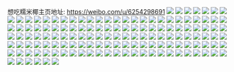 想吃糯米椰主页地址: https://weibo.com/u/6254298691 
![](https://wx4.sinaimg.cn/mw2000/006PgoNlgy1h94gm65ad6j3240240x6p.jpg) 
![](https://wx4.sinaimg.cn/mw2000/006PgoNlgy1h94glyc77aj32402401kz.jpg) 
![](https://wx4.sinaimg.cn/mw2000/006PgoNlgy1h94glor5srj31ef1hu4qp.jpg) 
![](https://wx4.sinaimg.cn/mw2000/006PgoNlgy1h94gm295d3j32c02c0npe.jpg) 
![](https://wx4.sinaimg.cn/mw2000/006PgoNlgy1h94gm0u5fbj32c02c0b29.jpg) 
![](https://wx4.sinaimg.cn/mw2000/006PgoNlgy1h94glzvn68j31x81x8b29.jpg) 
![](https://wx4.sinaimg.cn/mw2000/006PgoNlgy1h94gm8ad0hj30lc0sg7bn.jpg) 
![](https://wx4.sinaimg.cn/mw2000/006PgoNlgy1h94gmf3t4jj31rv1rve44.jpg) 
![](https://wx4.sinaimg.cn/mw2000/006PgoNlgy1h94gmb3xmuj32c02c0hdv.jpg) 
![](https://wx4.sinaimg.cn/mw2000/006PgoNlgy1h94gmdxo48j32c02c01kz.jpg) 
![](https://wx4.sinaimg.cn/mw2000/006PgoNlgy1h94gm4btv3j3240240b29.jpg) 
![](https://wx4.sinaimg.cn/mw2000/006PgoNlgy1h94gm7pzmyj32c02c0kjl.jpg) 
![](https://wx4.sinaimg.cn/mw2000/006PgoNlgy1h94glw20kcj32c02c0x6q.jpg) 
![](https://wx4.sinaimg.cn/mw2000/006PgoNlgy1h94gln2wjbj32c02c07wj.jpg) 
![](https://wx4.sinaimg.cn/mw2000/006PgoNlgy1h94gmiu4xpj3240240npd.jpg) 
![](https://wx4.sinaimg.cn/mw2000/006PgoNlgy1h94gmg08rmj3240240npd.jpg) 
![](https://wx4.sinaimg.cn/mw2000/006PgoNlgy1h94gmhsklvj32o02o0kjm.jpg) 
![](https://wx4.sinaimg.cn/mw2000/006PgoNlgy1h94glstlfgj32o02o0b2b.jpg) 
![](https://wx4.sinaimg.cn/mw2000/006PgoNlgy1h8zmnz41ctj31n61n61kx.jpg) 
![](https://wx4.sinaimg.cn/mw2000/006PgoNlgy1h8zmny6ph2j31kz1kz1kx.jpg) 
![](https://wx4.sinaimg.cn/mw2000/006PgoNlgy1h8pmv0txgzj30lc0yhn7w.jpg) 
![](https://wx4.sinaimg.cn/mw2000/006PgoNlgy1h8pmv1vaa8j32402401ky.jpg) 
![](https://wx4.sinaimg.cn/mw2000/006PgoNlgy1h8pmv0hm3mj30lc0x6n6b.jpg) 
![](https://wx4.sinaimg.cn/mw2000/006PgoNlgy1h8pmv2hdlej32402404qp.jpg) 
![](https://wx4.sinaimg.cn/mw2000/006PgoNlgy1h87zcmw5nrj30lc0w0jyp.jpg) 
![](https://wx4.sinaimg.cn/mw2000/006PgoNlgy1h87zcnb363j30jl0tdwkw.jpg) 
![](https://wx4.sinaimg.cn/mw2000/006PgoNlgy1h80y0rkkddj32402tcnpd.jpg) 
![](https://wx4.sinaimg.cn/mw2000/006PgoNlgy1h7wwru2udbj32402407wh.jpg) 
![](https://wx4.sinaimg.cn/mw2000/006PgoNlgy1h7pev69yncj30u00u0acu.jpg) 
![](https://wx4.sinaimg.cn/mw2000/006PgoNlgy1h7pev6qto4j30u00u0q5r.jpg) 
![](https://wx4.sinaimg.cn/mw2000/006PgoNlgy1h7pev79634j30u00u041t.jpg) 
![](https://wx4.sinaimg.cn/mw2000/006PgoNlgy1h7pev7r9hyj30u00u0gq8.jpg) 
![](https://wx4.sinaimg.cn/mw2000/006PgoNlgy1h7pev85x9sj30u00u0aca.jpg) 
![](https://wx4.sinaimg.cn/mw2000/006PgoNlgy1h7pev5v6vcj30u00u0q7b.jpg) 
![](https://wx4.sinaimg.cn/mw2000/006PgoNlgy1h7pev8ni3hj30u00u0gnt.jpg) 
![](https://wx4.sinaimg.cn/mw2000/006PgoNlgy1h7pev99l68j30u014042a.jpg) 
![](https://wx4.sinaimg.cn/mw2000/006PgoNlgy1h7pev9xw7ej30u01ny4cn.jpg) 
![](https://wx4.sinaimg.cn/mw2000/006PgoNlgy1h7ixtvh1d6j30lc0w6acq.jpg) 
![](https://wx4.sinaimg.cn/mw2000/006PgoNlgy1h7d6436naxj30u00u0n3o.jpg) 
![](https://wx4.sinaimg.cn/mw2000/006PgoNlgy1h7d643x20oj30u00u07b6.jpg) 
![](https://wx4.sinaimg.cn/mw2000/006PgoNlgy1h79t4re23uj30u00u00z1.jpg) 
![](https://wx4.sinaimg.cn/mw2000/006PgoNlgy1h79t4pkv8xj30u00u0wh9.jpg) 
![](https://wx4.sinaimg.cn/mw2000/006PgoNlgy1h79t4q4ervj30u00u0q4h.jpg) 
![](https://wx4.sinaimg.cn/mw2000/006PgoNlgy1h79t4sgzyoj30u00u0tb9.jpg) 
![](https://wx4.sinaimg.cn/mw2000/006PgoNlgy1h79t4qqbf1j30u00u00xs.jpg) 
![](https://wx4.sinaimg.cn/mw2000/006PgoNlgy1h79t4rygcrj30u00u0afa.jpg) 
![](https://wx4.sinaimg.cn/mw2000/006PgoNlgy1h76vj5c9a0j31q81q81kx.jpg) 
![](https://wx4.sinaimg.cn/mw2000/006PgoNlgy1h76vj6akcwj32402401kx.jpg) 
![](https://wx4.sinaimg.cn/mw2000/006PgoNlgy1h76vjk8yahj30u00u0wkc.jpg) 
![](https://wx4.sinaimg.cn/mw2000/006PgoNlgy1h76vj8btvfj30u00u00wu.jpg) 
![](https://wx4.sinaimg.cn/mw2000/006PgoNlgy1h76vjarb2ej3240240e82.jpg) 
![](https://wx4.sinaimg.cn/mw2000/006PgoNlgy1h76vjfd6dyj3240240kjl.jpg) 
![](https://wx4.sinaimg.cn/mw2000/006PgoNlgy1h76vjjm1bxj30lc0sgagx.jpg) 
![](https://wx4.sinaimg.cn/mw2000/006PgoNlgy1h76vjipbbjj3124124k8a.jpg) 
![](https://wx4.sinaimg.cn/mw2000/006PgoNlgy1h76vjhr0jyj3240240hdt.jpg) 
![](https://wx4.sinaimg.cn/mw2000/006PgoNlgy1h76vj7qxjuj3240240e81.jpg) 
![](https://wx4.sinaimg.cn/mw2000/006PgoNlgy1h76vjd4e9dj3240240qtq.jpg) 
![](https://wx4.sinaimg.cn/mw2000/006PgoNlgy1h7537u18lzj30u0140n32.jpg) 
![](https://wx4.sinaimg.cn/mw2000/006PgoNlgy1h709fjg66zj30u00u03ze.jpg) 
![](https://wx4.sinaimg.cn/mw2000/006PgoNlgy1h709fkrjghj30u00u076s.jpg) 
![](https://wx4.sinaimg.cn/mw2000/006PgoNlgy1h709flx32lj30u00u0dgs.jpg) 
![](https://wx4.sinaimg.cn/mw2000/006PgoNlgy1h709fily83j30u00u0jza.jpg) 
![](https://wx4.sinaimg.cn/mw2000/006PgoNlgy1h6y9e0tl0fj32402407wh.jpg) 
![](https://wx4.sinaimg.cn/mw2000/006PgoNlgy1h6y9dyp3kej3240240h7z.jpg) 
![](https://wx4.sinaimg.cn/mw2000/006PgoNlgy1h6y9dzdioyj32402407wh.jpg) 
![](https://wx4.sinaimg.cn/mw2000/006PgoNlgy1h6y9e1mxpjj3240240dhm.jpg) 
![](https://wx4.sinaimg.cn/mw2000/006PgoNlgy1h6y9e2j1r5j3240240418.jpg) 
![](https://wx4.sinaimg.cn/mw2000/006PgoNlgy1h6y9e3fdi1j3240240e81.jpg) 
![](https://wx4.sinaimg.cn/mw2000/006PgoNlgy1h6y9e46ansj3240240tec.jpg) 
![](https://wx4.sinaimg.cn/mw2000/006PgoNlgy1h6y9e5aijoj32402401kx.jpg) 
![](https://wx4.sinaimg.cn/mw2000/006PgoNlgy1h6y9e60md2j3240240hdt.jpg) 
![](https://wx4.sinaimg.cn/mw2000/006PgoNlgy1h6y9e6tfqwj3240240hdt.jpg) 
![](https://wx4.sinaimg.cn/mw2000/006PgoNlgy1h6y9e7wr5ej32402tcx6p.jpg) 
![](https://wx4.sinaimg.cn/mw2000/006PgoNlgy1h6xrvm1r5ij320y20yb29.jpg) 
![](https://wx4.sinaimg.cn/mw2000/006PgoNlgy1h6xrvmqe1bj3240240e81.jpg) 
![](https://wx4.sinaimg.cn/mw2000/006PgoNlgy1h6sifj9upgj320k20kqlo.jpg) 
![](https://wx4.sinaimg.cn/mw2000/006PgoNlgy1h6k9pxjzxij31zq1zq4qp.jpg) 
![](https://wx4.sinaimg.cn/mw2000/006PgoNlgy1h6c848ucgsj31400u0aeg.jpg) 
![](https://wx4.sinaimg.cn/mw2000/006PgoNlgy1h61x2poc6zj31jk2bcnpd.jpg) 
![](https://wx4.sinaimg.cn/mw2000/006PgoNlgy1h61x2qz6fmj31jk2bchdu.jpg) 
![](https://wx4.sinaimg.cn/mw2000/006PgoNlgy1h5znqxelpmj3240240aix.jpg) 
![](https://wx4.sinaimg.cn/mw2000/006PgoNlgy1h5znqz2lj9j31w91w9qng.jpg) 
![](https://wx4.sinaimg.cn/mw2000/006PgoNlgy1h5znr07xgpj32402400w0.jpg) 
![](https://wx4.sinaimg.cn/mw2000/006PgoNlly1h5jgukytipj30z20z2k16.jpg) 
![](https://wx4.sinaimg.cn/mw2000/006PgoNlly1h5jguilfxaj32eo37k4qr.jpg) 
![](https://wx4.sinaimg.cn/mw2000/006PgoNlly1h5jgulut48j31a01a04qp.jpg) 
![](https://wx4.sinaimg.cn/mw2000/006PgoNlly1h5jgufl4v4j312r12rtkj.jpg) 
![](https://wx4.sinaimg.cn/mw2000/006PgoNlly1h5jgukjfuoj32eo2t47wi.jpg) 
![](https://wx4.sinaimg.cn/mw2000/006PgoNlly1h5jgughd00j31mi1miha5.jpg) 
![](https://wx4.sinaimg.cn/mw2000/006PgoNlgy1h4yilhitpkj30lc0whn4k.jpg) 
![](https://wx4.sinaimg.cn/mw2000/006PgoNlgy1h4minv6zirj30u00u043y.jpg) 
![](https://wx4.sinaimg.cn/mw2000/006PgoNlgy1h4minwsajrj3240240npd.jpg) 
![](https://wx4.sinaimg.cn/mw2000/006PgoNlgy1h4minxkbobj3240240npd.jpg) 
![](https://wx4.sinaimg.cn/mw2000/006PgoNlgy1h4minvykxej334022ob29.jpg) 
![](https://wx4.sinaimg.cn/mw2000/006PgoNlgy1h4mio5uiofj32dc3k0npd.jpg) 
![](https://wx4.sinaimg.cn/mw2000/006PgoNlgy1h4minz9p4vj32dc3k0x6p.jpg) 
![](https://wx4.sinaimg.cn/mw2000/006PgoNlgy1h4mitkho1wj32c0340hdu.jpg) 
![](https://wx4.sinaimg.cn/mw2000/006PgoNlgy1h4mio3ts09j32dc33hhdt.jpg) 
![](https://wx4.sinaimg.cn/mw2000/006PgoNlgy1h4mio1ee74j32dc3k0x6p.jpg) 
![](https://wx4.sinaimg.cn/mw2000/006PgoNlgy1h4h7zbbybdj31i6208npd.jpg) 
![](https://wx4.sinaimg.cn/mw2000/006PgoNlgy1h4h81tiu67j3240240b29.jpg) 
![](https://wx4.sinaimg.cn/mw2000/006PgoNlgy1h4h7yiwxdtj30u0140qj3.jpg) 
![](https://wx4.sinaimg.cn/mw2000/006PgoNlgy1h4h7wn2bdoj32332331kx.jpg) 
![](https://wx4.sinaimg.cn/mw2000/006PgoNlgy1h1dy9bo5emj30qo109q74.jpg) 
![](https://wx4.sinaimg.cn/mw2000/006PgoNlgy1h1dy9c8u47j30u014043w.jpg) 
![](https://wx4.sinaimg.cn/mw2000/006PgoNlgy1h09m07wpt3j31o0280e81.jpg) 
![](https://wx4.sinaimg.cn/mw2000/006PgoNlgy1h09m092ejuj31o0280e81.jpg) 
![](https://wx4.sinaimg.cn/mw2000/006PgoNlgy1gwezm63s0mj30qo0qojtk.jpg) 
![](https://wx4.sinaimg.cn/mw2000/006PgoNlgy1gtu047kp69j31ao1h0e0u.jpg) 
![](https://wx4.sinaimg.cn/mw2000/006PgoNlgy1gtu048x9bsj31ao1cr7mn.jpg) 
![](https://wx4.sinaimg.cn/mw2000/006PgoNlly1gnqbb7t9ovj31yn28e1kz.jpg) 
![](https://wx4.sinaimg.cn/mw2000/006PgoNlly1gnqbb8mbmuj31w91w9u0y.jpg) 
![](https://wx4.sinaimg.cn/mw2000/006PgoNlly1gl9ydsm2rmj30u00u0ag0.jpg) 
![](https://wx4.sinaimg.cn/mw2000/006PgoNlly1gh877a4cd2j31o01o0b29.jpg) 
![](https://wx4.sinaimg.cn/mw2000/006PgoNlly1gasx72bjmxj30qn0qodrq.jpg) 
![](https://wx4.sinaimg.cn/mw2000/006PgoNlly1gasx6z3ijyj30u0140b29.jpg) 
![](https://wx4.sinaimg.cn/mw2000/006PgoNlly1gasx73cu9bj30k00xd4i8.jpg) 
![](https://wx4.sinaimg.cn/mw2000/006PgoNlly1gasx70yz0lj3140140b2a.jpg) 
![](https://wx4.sinaimg.cn/mw2000/006PgoNlly1gasx76v11zj315o3h0hdu.jpg) 
![](https://wx4.sinaimg.cn/mw2000/006PgoNlly1gasx6xialbj30u00u0wzy.jpg) 
![](https://wx4.sinaimg.cn/mw2000/006PgoNlly1gasx71nsx5j30u00u01bc.jpg) 
![](https://wx4.sinaimg.cn/mw2000/006PgoNlly1gasx7553cbj31401401kx.jpg) 
![](https://wx4.sinaimg.cn/mw2000/006PgoNlly1gasx745a61j31401404qp.jpg) 
![](https://wx4.sinaimg.cn/mw2000/006PgoNlly1g92jmkucrcj32eo2eob2a.jpg) 
![](https://wx4.sinaimg.cn/mw2000/006PgoNlly1g92jmfas0fj30u01407v6.jpg) 
![](https://wx4.sinaimg.cn/mw2000/006PgoNlly1g92jmc3sxsj32eo2eou0x.jpg) 
![](https://wx4.sinaimg.cn/mw2000/006PgoNlly1g7zokivcscj32eo2eokjl.jpg) 
![](https://wx4.sinaimg.cn/mw2000/006PgoNlly1g7zokkfo92j31hc1hchdt.jpg) 
![](https://wx4.sinaimg.cn/mw2000/006PgoNlly1g7zonixatsj30u00u0tbl.jpg) 
![](https://wx4.sinaimg.cn/mw2000/006PgoNlly1g7ahu2g6zdj30u0460nev.jpg) 
![](https://wx4.sinaimg.cn/mw2000/006PgoNlly1g7ahtzugizj30u00u00xh.jpg) 
![](https://wx4.sinaimg.cn/mw2000/006PgoNlly1g7ahu3thl3j30u02i0dmg.jpg) 
![](https://wx4.sinaimg.cn/mw2000/006PgoNlly1g7ahu7ca1kj30u01o0tdn.jpg) 
![](https://wx4.sinaimg.cn/mw2000/006PgoNlly1g7ahu60aelj30u03c04ej.jpg) 
![](https://wx4.sinaimg.cn/mw2000/006PgoNlly1g7ai2ngsxmj30ti0ti403.jpg) 
![](https://wx4.sinaimg.cn/mw2000/006PgoNlly1fsya7zdmmsj30u00k0tii.jpg) 
![](https://wx4.sinaimg.cn/mw2000/006PgoNlly1fsya862p1cj337k2eo7wj.jpg) 
![](https://wx4.sinaimg.cn/mw2000/006PgoNlly1fsya88758rj31r0155dux.jpg) 
